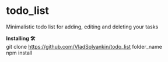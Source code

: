 # todo_list
Minimalistic todo list for adding, editing and deleting your tasks

**Installing :hammer_and_wrench:**  
git clone https://github.com/VladSolyankin/todo_list folder_name  
npm install  
